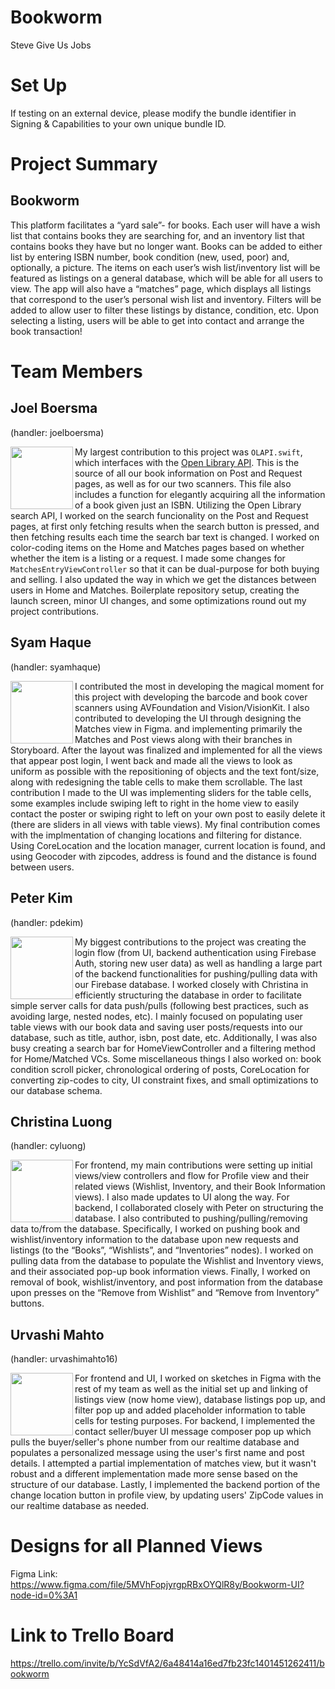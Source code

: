 # Bookworm
Steve Give Us Jobs

# Set Up
If testing on an external device, please modify the bundle identifier in Signing & Capabilities to your own unique bundle ID.

# Project Summary
## Bookworm

This platform facilitates a “yard sale”- for books. Each user will have a wish list that contains books they are searching for, and an inventory list that contains books they have but no longer want. Books can be added to either list by entering ISBN number, book condition (new, used, poor) and, optionally, a picture. The items on each user’s wish list/inventory list will be featured as listings on a general database, which will be able for all users to view. The app will also have a “matches” page, which displays all listings that correspond to the user’s personal wish list and inventory. Filters will be added to allow user to filter these listings by distance, condition, etc. Upon selecting a listing, users will be able to get into contact and arrange the book transaction!

# Team Members
## Joel Boersma 

(handler: joelboersma)

<img align="left" src="https://avatars.githubusercontent.com/u/44932998?s=400&u=e3f021c85674d7d01b437d9bae66f8fbe41761d5&v=4" width="100"> My largest contribution to this project was `OLAPI.swift`, which interfaces with the [Open Library API](https://openlibrary.org/developers/api). This is the source of all our book information on Post and Request pages, as well as for our two scanners. This file also includes a function for elegantly acquiring all the information of a book given just an ISBN. Utilizing the Open Library search API, I worked on the search funcionality on the Post and Request pages, at first only fetching results when the search button is pressed, and then fetching results each time the search bar text is changed. I worked on color-coding items on the Home and Matches pages based on whether whether the item is a listing or a request. I made some changes for `MatchesEntryViewController` so that it can be dual-purpose for both buying and selling. I also updated the way in which we get the distances between users in Home and Matches. Boilerplate repository setup, creating the launch screen, minor UI changes, and some optimizations round out my project contributions.

## Syam Haque 

(handler: syamhaque)

<img align="left" src="https://avatars.githubusercontent.com/u/32974225?s=400&u=baaf7fe021081d2878ce13e539b20eb080471774&v=4" width="100"> I contributed the most in developing the magical moment for this project with developing the barcode and book cover scanners using AVFoundation and Vision/VisionKit. I also contributed to developing the UI through designing the Matches view in Figma. and implementing primarily the Matches and Post views along with their branches in Storyboard. After the layout was finalized and implemented for all the views that appear post login, I went back and made all the views to look as uniform as possible with the repositioning of objects and the text font/size, along with redesigning the table cells to make them scrollable. The last contribution I made to the UI was implementing sliders for the table cells, some examples include swiping left to right in the home view to easily contact the poster or swiping right to left on your own post to easily delete it (there are sliders in all views with table views). My final contribution comes with the implmentation of changing locations and filtering for distance. Using CoreLocation and the location manager, current location is found, and using Geocoder with zipcodes, address is found and the distance is found between users.

## Peter Kim

(handler: pdekim)

<img align="left" src="https://avatars.githubusercontent.com/u/31204165?s=400&u=58ce474fdfed3527a70a413994fd6b317c6f6aa2&v=4" width="100"> My biggest contributions to the project was creating the login flow (from UI, backend authentication using Firebase Auth, storing new user data) as well as handling a large part of the backend functionalities for pushing/pulling data with our Firebase database. I worked closely with Christina in efficiently structuring the database in order to facilitate simple server calls for data push/pulls (following best practices, such as avoiding large, nested nodes, etc). I mainly focused on populating user table views with our book data and saving user posts/requests into our database, such as title, author, isbn, post date, etc. Additionally, I was also busy creating a search bar for HomeViewController and a filtering method for Home/Matched VCs. Some miscellaneous things I also worked on: book condition scroll picker, chronological ordering of posts, CoreLocation for converting zip-codes to city, UI constraint fixes, and small optimizations to our database schema.


## Christina Luong 

(handler: cyluong)

<img align="left" src="https://avatars.githubusercontent.com/u/50270872?s=400&u=e1524778cdcdd603a5a6ebd5bf620da6bbf8a976&v=4" width="100"> For frontend, my main contributions were setting up initial views/view controllers and flow for Profile view and their related views (Wishlist, Inventory, and their Book Information views). I also made updates to UI along the way. For backend, I collaborated closely with Peter on structuring the database. I also contributed to pushing/pulling/removing data to/from the database. Specifically, I worked on pushing book and wishlist/inventory information to the database upon new requests and listings (to the “Books”, “Wishlists”, and “Inventories” nodes). I worked on pulling data from the database to populate the Wishlist and Inventory views, and their associated pop-up book information views. Finally, I worked on removal of book, wishlist/inventory, and post information from the database upon presses on the “Remove from Wishlist” and “Remove from Inventory” buttons.


## Urvashi Mahto 

(handler: urvashimahto16)

<img align="left" src="https://avatars.githubusercontent.com/u/26194722?s=400&u=dc93bfb4b8509ee4845665520fa21ce46dedb021&v=4" width="100"> For frontend and UI, I worked on sketches in Figma with the rest of my team as well as the initial set up and linking of listings view (now home view), database listings pop up, and filter pop up and added placeholder information to table cells for testing purposes. For backend, I implemented the contact seller/buyer UI message composer pop up which pulls the buyer/seller's phone number from our realtime database and populates a personalized message using the user's first name and post details. I attempted a partial implementation of matches view, but it wasn't robust and a different implementation made more sense based on the structure of our database. Lastly, I implemented the backend portion of the change location button in profile view, by updating users' ZipCode values in our realtime database as needed.


# Designs for all Planned Views

Figma Link: https://www.figma.com/file/5MVhFopjyrgpRBxOYQlR8y/Bookworm-UI?node-id=0%3A1


# Link to Trello Board
https://trello.com/invite/b/YcSdVfA2/6a48414a16ed7fb23fc1401451262411/bookworm

